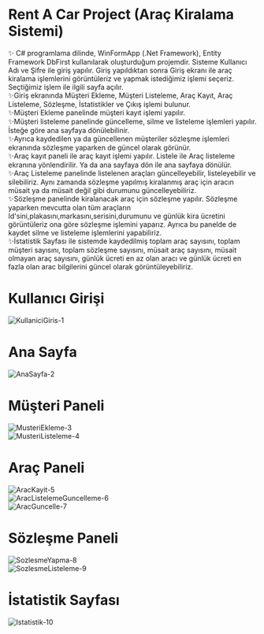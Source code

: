 # Rent A Car Project (Araç Kiralama Sistemi)<br/>
✨ C# programlama dilinde, WinFormApp (.Net Framework), Entity Framework DbFirst kullanılarak oluşturduğum projemdir. Sisteme Kullanıcı Adı ve Şifre ile giriş yapılır. Giriş yapıldıktan sonra Giriş ekranı ile araç kiralama işlemlerini görüntüleriz ve yapmak istediğimiz işlemi seçeriz. Seçtiğimiz işlem ile ilgili sayfa açılır.<br/>
✨Giriş ekranında Müşteri Ekleme, Müşteri Listeleme, Araç Kayıt, Araç Listeleme, Sözleşme, İstatistikler ve Çıkış işlemi bulunur. <br/>
✨Müşteri Ekleme panelinde müşteri kayıt işlemi yapılır.<br/>
✨Müşteri listeleme panelinde güncelleme, silme ve listeleme işlemleri yapılır. İsteğe göre ana sayfaya dönülebilinir.<br/>
✨Ayrıca kaydedilen ya da güncellenen müşteriler sözleşme işlemleri ekranında sözleşme yaparken de güncel olarak görünür.<br/>
✨Araç kayıt paneli ile araç kayıt işlemi yapılır. Listele ile Araç listeleme ekranına yönlendirilir. Ya da ana sayfaya dön ile ana sayfaya dönülür.<br/>
✨Araç Listeleme panelinde listelenen araçları güncelleyebilir, listeleyebilir ve silebiliriz. Aynı zamanda sözleşme yapılmış kiralanmış araç için aracın müsait ya da müsait değil gibi durumunu güncelleyebiliriz.<br/>
✨Sözleşme panelinde kiralanacak araç için sözleşme yapılır. Sözleşme yaparken mevcutta olan tüm araçların Id'sini,plakasını,markasını,serisini,durumunu ve günlük kira ücretini görüntüleriz ona göre sözleşme işlemini yaparız. Ayrıca bu panelde de kaydet silme ve listeleme işlemlerini yapabiliriz.<br/>
✨İstatistik Sayfası ile sistemde kaydedilmiş toplam araç sayısını, toplam müşteri sayısını, toplam sözleşme sayısını, müsait araç sayısını, müsait olmayan araç sayısını, günlük ücreti en az olan aracı ve günlük ücreti en fazla olan arac bilgilerini güncel olarak görüntüleyebiliriz.<br/>

# Kullanıcı Girişi <br/>
![KullaniciGiris-1](https://github.com/user-attachments/assets/330ac14f-b1f3-47cc-ab47-1f359c925a7a) <br/>
# Ana Sayfa <br/>
![AnaSayfa-2](https://github.com/user-attachments/assets/094c96bc-fc8f-441b-adb6-c491d971b9e4) <br/>
# Müşteri Paneli <br/>
![MusteriEkleme-3](https://github.com/user-attachments/assets/1b9a52a2-c390-46b6-8b14-9ff9cfea153b) <br/>
![MusteriListeleme-4](https://github.com/user-attachments/assets/d548bfaa-683f-4dcc-b53a-0329dc17b941) <br/>
# Araç Paneli <br/>
![AracKayit-5](https://github.com/user-attachments/assets/ea6c690e-51a3-435c-8f2a-39645dcd1526) <br/>
![AracListelemeGuncelleme-6](https://github.com/user-attachments/assets/89e739a0-3422-4f10-a1cb-8bf2df79d75d) <br/>
![AracGuncelle-7](https://github.com/user-attachments/assets/e999795f-5111-4833-abb4-bd1f61fe5aec) <br/>
# Sözleşme Paneli <br/>
![SozlesmeYapma-8](https://github.com/user-attachments/assets/a14c7c9c-a0b5-46aa-ac9f-de98e095d174) <br/>
![SozlesmeListeleme-9](https://github.com/user-attachments/assets/7be51787-319e-46f2-a0dd-70496103e220) <br/>
# İstatistik Sayfası <br/>
![Istatistik-10](https://github.com/user-attachments/assets/06817d8a-c3f9-4377-afb8-e4e52524106b) <br/>
